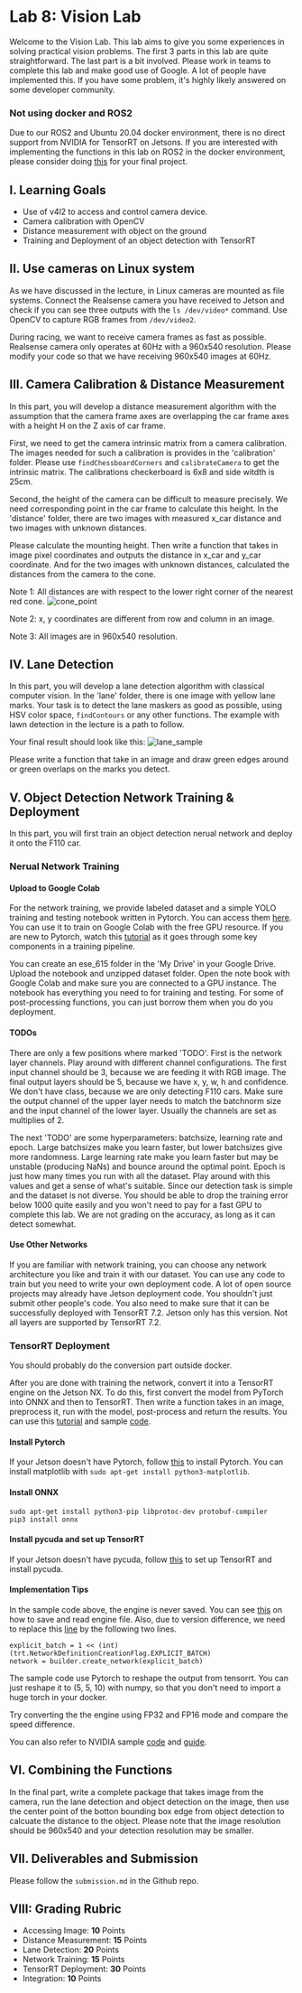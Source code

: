 # Lab 8: Vision Lab

Welcome to the Vision Lab. This lab aims to give you some experiences in solving practical vision problems. The first 3 parts in this lab are quite straightforward. The last part is a bit involved. Please work in teams to complete this lab and make good use of Google. A lot of people have implemented this. If you have some problem, it's highly likely answered on some developer community.

### Not using docker and ROS2

Due to our ROS2 and Ubuntu 20.04 docker environment, there is no direct support from NVIDIA for TensorRT on Jetsons. If you are interested with implementing the functions in this lab on ROS2 in the docker environment, please consider doing [this](https://github.com/dusty-nv/jetson-inference/issues/936) for your final project.

## I. Learning Goals

- Use of v4l2 to access and control camera device.
- Camera calibration with OpenCV
- Distance measurement with object on the ground
- Training and Deployment of an object detection with TensorRT

## II. Use cameras on Linux system

As we have discussed in the lecture, in Linux cameras are mounted as file systems. Connect the Realsense camera you have received to Jetson and check if you can see three outputs with the `ls /dev/video*` command. Use OpenCV to capture RGB frames from `/dev/video2`.

During racing, we want to receive camera frames as fast as possible. Realsense camera only operates at 60Hz with a 960x540 resolution. Please modify your code so that we have receiving 960x540 images at 60Hz.

<!-- Then write a ROS2 node that captures RGB frame from the Realsense camera and publish it onto `/rgb_img` channel using `sensor_msgs/Image` message type. -->

## III. Camera Calibration & Distance Measurement

In this part, you will develop a distance measurement algorithm with the assumption that the camera frame axes are overlapping the car frame axes with a height H on the Z axis of car frame.

First, we need to get the camera intrinsic matrix from a camera calibration. The images needed for such a calibration is provides in the 'calibration' folder. Please use `findChessboardCorners` and `calibrateCamera` to get the intrinsic matrix. The calibrations checkerboard is 6x8 and side witdth is 25cm.

Second, the height of the camera can be difficult to measure precisely. We need corresponding point in the car frame to calculate this height. In the 'distance' folder, there are two images with measured x_car distance and two images with unknown distances. 

Please calculate the mounting height. Then write a function that takes in image pixel coordinates and outputs the distance in x_car and y_car coordinate. And for the two images with unknown distances, calculated the distances from the camera to the cone. 

Note 1: All distances are with respect to the lower right corner of the nearest red cone.
![cone_point](imgs/cone_point.png)

Note 2: x, y coordinates are different from row and column in an image.

Note 3: All images are in 960x540 resolution.

<!-- ![](https://latex.codecogs.com/svg.latex?b) -->

## IV. Lane Detection

In this part, you will develop a lane detection algorithm with classical computer vision. In the 'lane' folder, there is one image with yellow lane marks. Your task is to detect the lane maskers as good as possible, using HSV color space, `findContours` or any other functions. The example with lawn detection in the lecture is a path to follow. 

Your final result should look like this:
![lane_sample](imgs/lane_sample.png)

Please write a function that take in an image and draw green edges around or green overlaps on the marks you detect.

## V. Object Detection Network Training & Deployment

In this part, you will first train an object detection nerual network and deploy it onto the F110 car. 

### Nerual Network Training

#### Upload to Google Colab

For the network training, we provide labeled dataset and a simple YOLO training and testing notebook written in Pytorch. You can access them [here](TODO). You can use it to train on Google Colab with the free GPU resource. If you are new to Pytorch, watch this [tutorial](https://www.youtube.com/watch?v=Jy4wM2X21u0) as it goes through some key components in a training pipeline.

You can create an ese_615 folder in the 'My Drive' in your Google Drive. Upload the notebook and unzipped dataset folder. Open the note book with Google Colab and make sure you are connected to a GPU instance. The notebook has everything you need to for training and testing. For some of post-processing functions, you can just borrow them when you do you deployment.

#### TODOs

There are only a few positions where marked 'TODO'. First is the network layer channels. Play around with different channel configurations. The first input channel should be 3, because we are feeding it with RGB image. The final output layers should be 5, because we have x, y, w, h and confidence. We don't have class, because we are only detecting F110 cars. Make sure the output channel of the upper layer needs to match the batchnorm size and the input channel of the lower layer. Usually the channels are set as multiplies of 2.

The next 'TODO' are some hyperparameters: batchsize, learning rate and epoch. Large batchsizes make you learn faster, but lower batchsizes give more randomness. Large learning rate make you learn faster but may be unstable (producing NaNs) and bounce around the optimal point. Epoch is just how many times you run with all the dataset. Play around with this values and get a sense of what's suitable. Since our detection task is simple and the dataset is not diverse. You should be able to drop the training error below 1000 quite easily and you won't need to pay for a fast GPU to complete this lab. We are not grading on the accuracy, as long as it can detect somewhat.

#### Use Other Networks

If you are familiar with network training, you can choose any network architecture you like and train it with our dataset. You can use any code to train but you need to write your own deployment code. A lot of open source projects may already have Jetson deployment code. You shouldn't just submit other people's code. You also need to make sure that it can be successfully deployed with TensorRT 7.2. Jetson only has this version. Not all layers are supported by TensorRT 7.2.

### TensorRT Deployment
You should probably do the conversion part outside docker.

After you are done with training the network, convert it into a TensorRT engine on the Jetson NX. To do this, first convert the model from PyTorch into ONNX and then to TensorRT. Then write a function takes in an image, preprocess it, run with the model, post-process and return the results. You can use this [tutorial](https://learnopencv.com/how-to-convert-a-model-from-pytorch-to-tensorrt-and-speed-up-inference/) and sample [code](https://github.com/spmallick/learnopencv/tree/master/PyTorch-ONNX-TensorRT).

#### Install Pytorch
If your Jetson doesn't have Pytorch, follow [this](https://forums.developer.nvidia.com/t/pytorch-for-jetson-version-1-10-now-available/72048) to install Pytorch.
You can install matplotlib with `sudo apt-get install python3-matplotlib`.

#### Install ONNX
```
sudo apt-get install python3-pip libprotoc-dev protobuf-compiler
pip3 install onnx
```

#### Install pycuda and set up TensorRT
If your Jetson doesn't have pycuda, follow [this](https://docs.donkeycar.com/guide/robot_sbc/tensorrt_jetson_nano/) to set up TensorRT and install pycuda.

#### Implementation Tips

In the sample code above, the engine is never saved. You can see [this](https://github.com/NVIDIA-AI-IOT/torch2trt/issues/233) on how to save and read engine file. Also, due to version difference, we need to replace this [line](https://github.com/spmallick/learnopencv/blob/a18fa4e1a255f58700b3c4687e425cabd58c41bf/PyTorch-ONNX-TensorRT/trt_inference.py#L17) by the following two lines.
```
explicit_batch = 1 << (int)(trt.NetworkDefinitionCreationFlag.EXPLICIT_BATCH)
network = builder.create_network(explicit_batch)
```
The sample code use Pytorch to reshape the output from tensorrt. You can just reshape it to (5, 5, 10) with numpy, so that you don't need to import a huge torch in your docker.

Try converting the the engine using FP32 and FP16 mode and compare the speed difference.

You can also refer to NVIDIA sample [code](https://github.com/NVIDIA/TensorRT/tree/main/samples/python) and [guide](https://docs.nvidia.com/deeplearning/tensorrt/sample-support-guide/index.html).
 
## VI. Combining the Functions

In the final part, write a complete package that takes image from the camera, run the lane detection and object detection on the image, then use the center point of the botton bounding box edge from object detection to calcuate the distance to the object. Please note that the image resolution should be 960x540 and your detection resolution may be smaller.

<!-- In the final part, we will write another ROS node that subscribes to `/rgb_img` channel for an image. Run the lane detection and object detection on the image. Then use the center point of the botton bounding box edge from object detection to calcuate the distance to the object. Please note that the image resolution should be 960x540 and your detection resolution is smaller. -->

<!-- Publish the result image with lane detection and object detection indicators to the `/det_img` channel. Publish the distance to detections to the `/det_distance` channel. -->

## VII. Deliverables and Submission

Please follow the `submission.md` in the Github repo.

## VIII: Grading Rubric

- Accessing Image: **10** Points
- Distance Measurement: **15** Points
- Lane Detection: **20** Points
- Network Training: **15** Points
- TensorRT Deployment: **30** Points
- Integration: **10** Points
